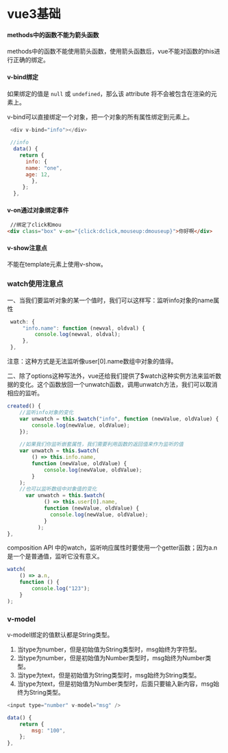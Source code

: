 # vue3基础

#### methods中的函数不能为箭头函数

methods中的函数不能使用箭头函数，使用箭头函数后，vue不能对函数的this进行正确的绑定。

#### v-bind绑定

如果绑定的值是 `null` 或 `undefined`，那么该 attribute 将不会被包含在渲染的元素上。

v-bind可以直接绑定一个对象，把一个对象的所有属性绑定到元素上。

```js
 <div v-bind="info"></div>
 
 //info
  data() {
  	return {
      info: {
      name: "one",
      age: 12,
  		},
 	 };
  },
```

#### v-on通过对象绑定事件

```html
 //绑定了click和mou
<div class="box" v-on="{click:dclick,mouseup:dmouseup}">你好啊</div>
```

#### v-show注意点

不能在template元素上使用v-show。

### watch使用注意点

一、当我们要监听对象的某一个值时，我们可以这样写：监听info对象的name属性

```js
 watch: {
     "info.name": function (newval, oldval) {
         console.log(newval, oldval);
     },
 },
```

注意：这种方式是无法监听像user[0].name数组中对象的值得。

二、除了options这种写法外，vue还给我们提供了$watch这种实例方法来监听数据的变化。这个函数放回一个unwatch函数，调用unwatch方法，我们可以取消相应的监听。

```js
created() {
    //监听info对象的变化
    var unwatch = this.$watch("info", function (newValue, oldValue) {
        console.log(newValue, oldValue);
    });
    
    //如果我们你监听嵌套属性，我们需要利用函数的返回值来作为监听的值
    var unwatch = this.$watch(
        () => this.info.name,
        function (newValue, oldValue) {
            console.log(newValue, oldValue);
        }
    );
    //也可以监听数组中对象值的变化
      var unwatch = this.$watch(
            () => this.user[0].name,
            function (newValue, oldValue) {
              console.log(newValue, oldValue);
            }
          );
},
```

composition API 中的watch，监听响应属性时要使用一个getter函数；因为a.n是一个是普通值，监听它没有意义。

```js
watch(
    () => a.n,
    function () {
    	console.log("123");
    }
);
```

### v-model

v-model绑定的值默认都是String类型。

1. 当type为number，但是初始值为String类型时，msg始终为字符型。
2. 当type为number，但是初始值为Number类型时，msg始终为Number类型。
3. 当type为text，但是初始值为String类型时，msg始终为String类型。
4. 当type为text，但是初始值为Number类型时，后面只要输入新内容，msg始终为String类型。

```js
<input type="number" v-model="msg" />

data() {
    return {
    	msg: "100",
    };
},
```


